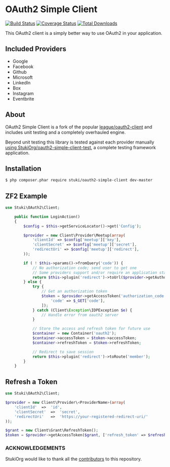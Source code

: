OAuth2 Simple Client
=============

[![Build Status](https://travis-ci.org/StukiOrg/oauth2-simple-client.png?branch=master)](https://travis-ci.org/StukiOrg/oauth2-simple-client)
[![Coverage Status](https://coveralls.io/repos/StukiOrg/oauth2-simple-client/badge.png)](https://coveralls.io/r/StukiOrg/oauth2-simple-client)
[![Total Downloads](https://poser.pugx.org/stuki/oauth2-simple-client/downloads.png)](https://packagist.org/packages/stuki/oauth2-simple-client)

This OAuth2 client is a simply better way to use OAuth2 in your application.


Included Providers
------------------

- Google
- Facebook
- Github
- Microsoft
- LinkedIn
- Box
- Instagram
- Eventbrite


About
-----

OAuth2 Simple Client is a fork of the popular [league/oauth2-client](https://github.com/thephpleague/oauth2-client/tree/2dde0d98f98a242a681a5cdfa354331fe2832d5f) and includes unit testing and a completely overhauled engine.

Beyond unit testing this library is tested against each provider manually [using StukiOrg/oauth2-simple-client-test](https://github.com/StukiOrg/oauth2-simple-client-test), a complete testing framework application.


Installation
------------

```sh
$ php composer.phar require stuki/oauth2-simple-client dev-master
```


ZF2 Example
-----------

```php
use Stuki\OAuth2\Client;

    public function LoginAction()
    {
        $config = $this->getServiceLocator()->get('Config');

        $provider = new Client\Provider\Meetup(array(
            'clientId' => $config['meetup']['key'],
            'clientSecret' => $config['meetup']['secret'],
            'redirectUri' => $config['meetup']['redirect'],
        ));

        if ( ! $this->params()->fromQuery('code')) {
            // No authorization code; send user to get one
            // Some providers support and/or require an application state token
            return $this->plugin('redirect')->toUrl($provider->getAuthorizationUrl(array('state' => 'token')));
        } else {
            try {
                // Get an authorization token
                $token = $provider->getAccessToken('authorization_code', [
                    'code' => $_GET['code'],
                ]);
            } catch (Client\Exception\IDPException $e) {
                // Handle error from oauth2 server
            }

            // Store the access and refresh token for future use
            $container = new Container('oauth2');
            $container->accessToken = $token->accessToken;
            $container->refreshToken = $token->refreshToken;

            // Redirect to save session
            return $this->plugin('redirect')->toRoute('member');
        }
    }
```

Refresh a Token
---------------

```php
use Stuki\OAuth2\Client;

$provider = new Client\Provider\<ProviderName>(array(
    'clientId'  =>  'id',
    'clientSecret'  =>  'secret',
    'redirectUri'   =>  'https://your-registered-redirect-uri/'
));

$grant = new Client\Grant\RefreshToken();
$token = $provider->getAccessToken($grant, ['refresh_token' => $refreshToken]);
```
### ACKNOWLEDGEMENTS

StukiOrg would like to thank all the [contributors](https://github.com/StukiOrg/oauth2-simple-client/contributors) to this repository.
